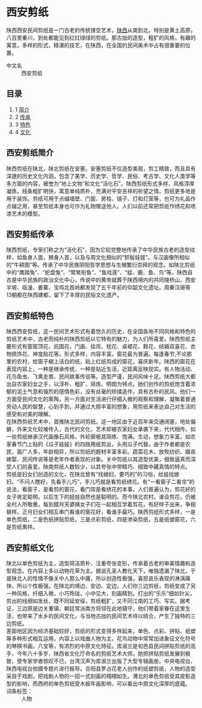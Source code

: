 <h1>西安剪纸</h1>
<div class="para" label-module="para">陕西西安民间剪纸是一门古老的传统镂空艺术，<a target="_blank" href="/item/%E9%99%95%E8%A5%BF/193811" data-lemmaid="193811">陕西</a>从南到北，特别是黄土高原，八百里秦川，到处都能见到红红绿绿的剪纸。那古拙的造型，粗犷的风格，有趣的寓意，多样的形式，精湛的技艺，在陕西，在全国的民间美术中占有很重要的位置。</div>
<div class="configModuleBanner">
</div><div class="basic-info cmn-clearfix">
<dl class="basicInfo-block basicInfo-left">
<dt class="basicInfo-item name">中文名</dt>
<dd class="basicInfo-item value">
西安剪纸
</dd>
</dl><dl class="basicInfo-block basicInfo-right">
</dl></div>
<div class="lemmaWgt-lemmaCatalog">
<div class="lemma-catalog">
<h2 class="block-title">目录</h2>
<div class="catalog-list column-1">
<ol>
<li class="level1">
<span class="index">1</span>
<span class="text"><a href="#1">简介</a></span>
</li>
<li class="level1">
<span class="index">2</span>
<span class="text"><a href="#2">传承</a></span>
</li>
<li class="level1">
<span class="index">3</span>
<span class="text"><a href="#3">特色</a></span>
</li>
<li class="level1">
<span class="index">4</span>
<span class="text"><a href="#4">文化</a></span>
</li>
</ol>



<div class="anchor-list ">
<a name="1" class="lemma-anchor para-title"></a>
<a name="sub12175289_1" class="lemma-anchor "></a>
<a name="简介" class="lemma-anchor "></a>
</div><div class="para-title level-2" label-module="para-title">
<h2 class="title-text"><span class="title-prefix">西安剪纸</span>简介</h2>
</div>
<div class="para" label-module="para">陕西剪纸在陕北，陕北剪纸在安塞。安塞剪纸不仅造型美观，剪工精致，而且具有深邃的历史文化内涵，包含了美学、历史学、哲学、民俗、考古学、文化人类学等多方面的内容，被誉为“地上文物”和文化“活化石”。陕西剪纸形式多样，风格淳厚凝炼，线条粗犷明快，寓意单纯质朴，充满对平安吉祥的祈望之情。剪纸更多地是用于装饰。剪纸可用于点缀墙壁、门窗、房柱、镜子、灯和灯笼等，也可为礼品作点缀之用，甚至剪纸本身也可作为礼物赠送他人。人们以前还常把剪纸作绣花和喷漆艺术的模型。</div><div class="anchor-list ">
<a name="2" class="lemma-anchor para-title"></a>
<a name="sub12175289_2" class="lemma-anchor "></a>
<a name="传承" class="lemma-anchor "></a>
</div><div class="para-title level-2" label-module="para-title">
<h2 class="title-text"><span class="title-prefix">西安剪纸</span>传承</h2>
</div>
<div class="para" label-module="para">陕西剪纸，专家们称之为“活化石”，因为它较完整地传承了中华民族古老的造型纹样，如鱼身人面，狮身人首，以及与周文化相似的“抓髻娃娃”。与汉画像所相似的“牛耕图”等。传承了中华民族阴阳哲学思想与生殖繁衍崇拜的观念。如陕北剪纸中的“鹰踏兔”、“蛇盘兔”、“鹭鸶衔鱼”、“鱼戏莲”、“蛙、鹿、鱼、鸟”等。陕西自古是中华民族的政治文化中心，传说中的黄帝就葬于陕西境内的共同陵桥山，西安半坡、临潼、姜寨、宝鸡北首岭都发现了五千年前的仰韶文化遗址。周秦汉唐等13朝都在陕西建都，留下了丰厚的民俗文化遗产。</div><div class="anchor-list ">
<a name="3" class="lemma-anchor para-title"></a>
<a name="sub12175289_3" class="lemma-anchor "></a>
<a name="特色" class="lemma-anchor "></a>
</div><div class="para-title level-2" label-module="para-title">
<h2 class="title-text"><span class="title-prefix">西安剪纸</span>特色</h2>
</div>
<div class="para" label-module="para">陕西西安剪纸，这一民间艺术形式有着悠久的历史，在全国各地不同风格和特色的剪纸艺术中，古老而纯朴的陕西剪纸以它特有的魅力，为人们所喜爱。陕西剪纸主要形式有窗窑顶花、炕围花、门画、挂帘、枕花、桌裙花、鞋花、结婚双喜花、衣物佩饰花、神龛贴花等。形式多样，内容丰富。窗花最为普遍。每逢春节,不论那里的农村，给窗子糊上洁白的纸，贴上红纸剪成的窗花，喜庆新年。陕西的窗花在表现内容上，一种是继承传统，一种是贴近生活，近距离反映现实。有人物活动、花鸟鱼虫、飞禽走兽、民间故事传说等。造型严谨，民间风味十足。陕西剪纸大都出自农家妇女之手，以淳朴、粗犷、简炼、明朗为特点。她们创作的剪纸饱含着浓郁的泥土气息和强烈的感情色彩，没有丝毫的矫揉造作，具有古朴的民风。他们一方面受民间文化的熏陶，另一方面对生活进行仔细入微的观察和理解，凝聚着普通劳动人民的智慧，心到手到，并通过大胆丰富的想象，用剪纸来表达自己对生活的感受和对美的理解。</div>
<div class="para" label-module="para">在陕西剪纸艺术中，首推陕北民间剪纸。这一地区由于近百年来交通闭塞，地处偏僻，外来文化较难传入，古代的文化、艺术却被农家妇女承袭下来，代代相传。如一些剪纸继承汉代画像石风格，外轮廓极其简练、饱满。生动，想象力丰富。如农家春节门上贴的《瓜子娃娃》的四肢用纸剪出，头用瓜子代替。由于作者都是农民，面广人多，年龄相异，所以剪纸的题材丰富多彩。蔬菜花木、放牧纺织、婚丧嫁娶、民间传说等是老年作者表现的对象。关中剪纸以其造型优美，细致逼真而深受人们的喜爱。陕南剪纸人数较少，以其夸张中带精巧、细致中藏真情的特点。</div>
<div class="para" label-module="para">剪纸是妇女们创造的文化，在陕北曾有“找媳妇，要巧的”的习俗，给娃找媳妇，“不问人瞎好，先看手儿巧”，手儿巧就是看剪纸绣花。有“一看窗子二看帘”的说法，看窗子，是看剪的窗花，看门帘是看绣花的本事。人们普遍认为，剪花好的女子肯定聪明，以后生下的娃娃自然也是聪明的。而今陕北农村，谁会剪花，仍被全村人所敬重。每到腊月天婆姨女子们在一起相互学着剪花，有好样子出来，争相替样。正月妇女们相互串门看谁的窗花好，看谁手最巧。陕西剪纸形式多样，一是单色剪纸，二是色纸拼贴剪纸，三是点彩剪纸，四是渗染剪纸，五是纸塑窗花，六是剪纸熏样。</div><div class="anchor-list ">
<a name="4" class="lemma-anchor para-title"></a>
<a name="sub12175289_4" class="lemma-anchor "></a>
<a name="文化" class="lemma-anchor "></a>
</div><div class="para-title level-2" label-module="para-title">
<h2 class="title-text"><span class="title-prefix">西安剪纸</span>文化</h2>
</div>
<div class="para" label-module="para">陕北以单色剪纸为主，造型简洁质朴、注重夸张变形，传承着古老的审美情趣和造型观念。在内容上多以动物花草为主。据说孔圣人教化天下，唯独遗漏了陕北，于是陕北人的性情不像关中人那么中庸，所以创造性极强，喜怒哀乐表现的淋漓痛快，所以个性极强。在陕北的靖边、安边、定边，人们你三边剪纸，剪纸变成了另一种风格，纤细入微，小巧玲珑，小中见大，刻画精到。打出的“乐乐”细如针尖，剪出的线细如发丝，既不同延安绥，剪纸粗犷，又不同江南的工巧、写实。据考证，三边原是边关重镇，朝廷常派南方将领在此地镇守，他们带着家眷在这里生活，也带来了水乡的民间文化，与当地古拙的民间艺术待以结合，产生了独特的三边剪纸。</div>
<div class="para" label-module="para">差距地区因为经济基础较好，剪纸的形式变得多样起来，单色、点彩、拼贴、纸塑等多种形式相互运用，内容上以戏曲人物为主，花鸟动物中常常加进象征文化符号的琴棋书画，八宝等，有浓烈的中原文化特征。库淑兰是旬邑县民间拼贴剪纸的高手，今年八十多岁，陕西省文化厅命名的剪纸艺术大师。她把拼贴剪纸发展到极致，使专家学者惊叹不已，台湾汉声为库淑兰出版了大型专辑画册。中央电视台、陕西电视台拍摄专题片进行报导。合阳县罗占花老人创作的纸塑剪纸，人物的造型采自于戏剧，把戏剧人物的一招一式刻画的栩栩如生。渭北的单色剪纸受其皮影造型的影响，而西府的单色剪纸受木板年画影响，可以看出中原文化深厚的底蕴。</div>
<div id="open-tag">
<div class="open-tag-title">词条标签：</div>
<dd id="open-tag-item">
<span class="taglist">
人物
</span>
</dd>
<div class="open-tag-collapse" id="open-tag-collapse" style="display: none;"></div>
</div>
<div class="clear"></div>

